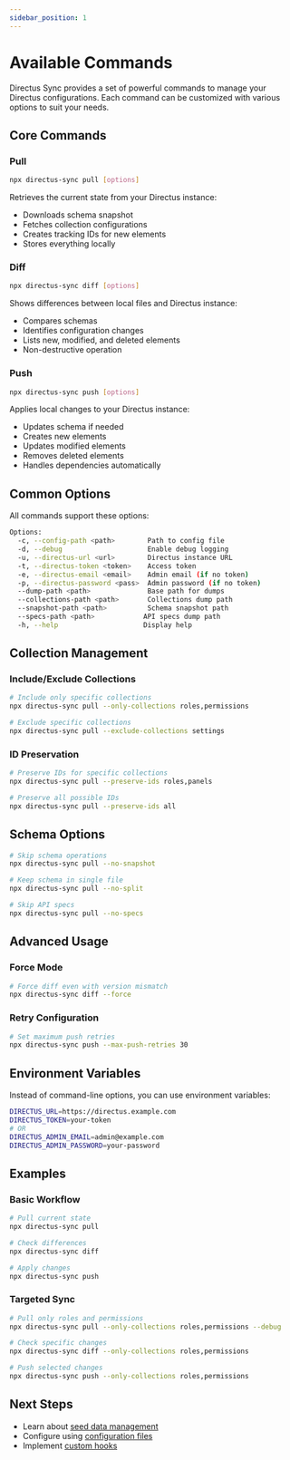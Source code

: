 ```yaml
---
sidebar_position: 1
---
```


# Available Commands

Directus Sync provides a set of powerful commands to manage your Directus configurations. Each command can be customized with various options to suit your needs.

## Core Commands

### Pull

```bash
npx directus-sync pull [options]
```

Retrieves the current state from your Directus instance:
- Downloads schema snapshot
- Fetches collection configurations
- Creates tracking IDs for new elements
- Stores everything locally

### Diff

```bash
npx directus-sync diff [options]
```

Shows differences between local files and Directus instance:
- Compares schemas
- Identifies configuration changes
- Lists new, modified, and deleted elements
- Non-destructive operation

### Push

```bash
npx directus-sync push [options]
```

Applies local changes to your Directus instance:
- Updates schema if needed
- Creates new elements
- Updates modified elements
- Removes deleted elements
- Handles dependencies automatically

## Common Options

All commands support these options:

```bash
Options:
  -c, --config-path <path>        Path to config file
  -d, --debug                     Enable debug logging
  -u, --directus-url <url>        Directus instance URL
  -t, --directus-token <token>    Access token
  -e, --directus-email <email>    Admin email (if no token)
  -p, --directus-password <pass>  Admin password (if no token)
  --dump-path <path>              Base path for dumps
  --collections-path <path>       Collections dump path
  --snapshot-path <path>          Schema snapshot path
  --specs-path <path>            API specs dump path
  -h, --help                     Display help
```

## Collection Management

### Include/Exclude Collections

```bash
# Include only specific collections
npx directus-sync pull --only-collections roles,permissions

# Exclude specific collections
npx directus-sync pull --exclude-collections settings
```

### ID Preservation

```bash
# Preserve IDs for specific collections
npx directus-sync pull --preserve-ids roles,panels

# Preserve all possible IDs
npx directus-sync pull --preserve-ids all
```

## Schema Options

```bash
# Skip schema operations
npx directus-sync pull --no-snapshot

# Keep schema in single file
npx directus-sync pull --no-split

# Skip API specs
npx directus-sync pull --no-specs
```

## Advanced Usage

### Force Mode

```bash
# Force diff even with version mismatch
npx directus-sync diff --force
```

### Retry Configuration

```bash
# Set maximum push retries
npx directus-sync push --max-push-retries 30
```

## Environment Variables

Instead of command-line options, you can use environment variables:

```bash
DIRECTUS_URL=https://directus.example.com
DIRECTUS_TOKEN=your-token
# OR
DIRECTUS_ADMIN_EMAIL=admin@example.com
DIRECTUS_ADMIN_PASSWORD=your-password
```

## Examples

### Basic Workflow

```bash
# Pull current state
npx directus-sync pull

# Check differences
npx directus-sync diff

# Apply changes
npx directus-sync push
```

### Targeted Sync

```bash
# Pull only roles and permissions
npx directus-sync pull --only-collections roles,permissions --debug

# Check specific changes
npx directus-sync diff --only-collections roles,permissions

# Push selected changes
npx directus-sync push --only-collections roles,permissions
```

## Next Steps

- Learn about [seed data management](seed.md)
- Configure using [configuration files](configuration.md)
- Implement [custom hooks](hooks.md) 